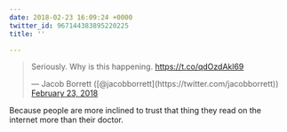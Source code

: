 ```yaml
---
date: 2018-02-23 16:09:24 +0000
twitter_id: 967144383895220225
title: ''

---
```

<blockquote class="twitter-tweet"><p lang="en" dir="ltr">Seriously. Why is this happening. <a href="https://t.co/qdOzdAkl69">https://t.co/qdOzdAkl69</a></p>&mdash; Jacob Borrett ([@jacobborrett](https://twitter.com/jacobborrett)) <a href="https://twitter.com/jacobborrett/status/967136169761927168?ref_src=twsrc%5Etfw">February 23, 2018</a></blockquote>
<script async src="https://platform.twitter.com/widgets.js" charset="utf-8"></script>

Because people are more inclined to trust that thing they read on the internet more than their doctor.
